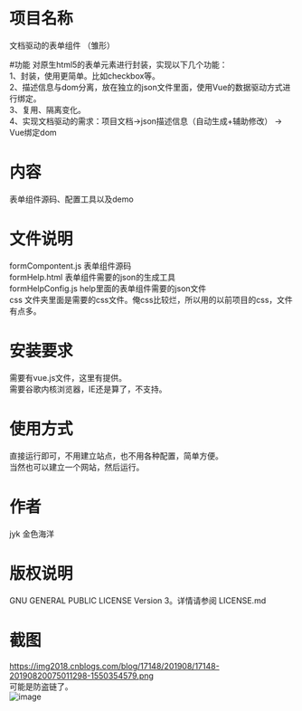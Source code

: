 # 项目名称
文档驱动的表单组件 （雏形）  

#功能
对原生html5的表单元素进行封装，实现以下几个功能：  
1、封装，使用更简单。比如checkbox等。  
2、描述信息与dom分离，放在独立的json文件里面，使用Vue的数据驱动方式进行绑定。  
3、复用、隔离变化。  
4、实现文档驱动的需求：项目文档->json描述信息（自动生成+辅助修改） -> Vue绑定dom  

# 内容
表单组件源码、配置工具以及demo
# 文件说明
 formCompontent.js 表单组件源码  
 formHelp.html 表单组件需要的json的生成工具  
 formHelpConfig.js help里面的表单组件需要的json文件  
 css 文件夹里面是需要的css文件。俺css比较烂，所以用的以前项目的css，文件有点多。  
# 安装要求
需要有vue.js文件，这里有提供。  
需要谷歌内核浏览器，IE还是算了，不支持。  
# 使用方式
直接运行即可，不用建立站点，也不用各种配置，简单方便。  
当然也可以建立一个网站，然后运行。  
# 作者
jyk 金色海洋
# 版权说明
GNU GENERAL PUBLIC LICENSE Version 3。详情请参阅 LICENSE.md

# 截图
https://img2018.cnblogs.com/blog/17148/201908/17148-20190820075011298-1550354579.png   
可能是防盗链了。  
![image](https://img2018.cnblogs.com/blog/17148/201908/17148-20190820075011298-1550354579.png)

